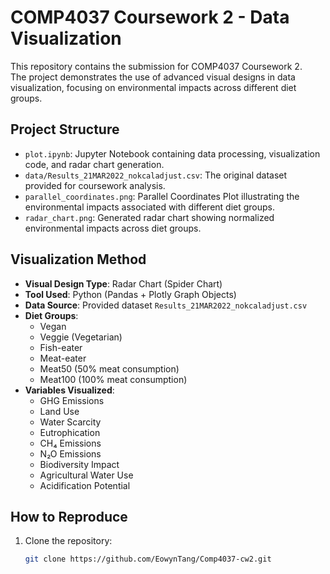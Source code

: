 # COMP4037 Coursework 2 - Data Visualization

This repository contains the submission for COMP4037 Coursework 2.  
The project demonstrates the use of advanced visual designs in data visualization, focusing on environmental impacts across different diet groups.

## Project Structure

- `plot.ipynb`: Jupyter Notebook containing data processing, visualization code, and radar chart generation.
- `data/Results_21MAR2022_nokcaladjust.csv`: The original dataset provided for coursework analysis.
- `parallel_coordinates.png`: Parallel Coordinates Plot illustrating the environmental impacts associated with different diet groups.
- `radar_chart.png`: Generated radar chart showing normalized environmental impacts across diet groups.

## Visualization Method

- **Visual Design Type**: Radar Chart (Spider Chart)
- **Tool Used**: Python (Pandas + Plotly Graph Objects)
- **Data Source**: Provided dataset `Results_21MAR2022_nokcaladjust.csv`
- **Diet Groups**:
  - Vegan
  - Veggie (Vegetarian)
  - Fish-eater
  - Meat-eater
  - Meat50 (50% meat consumption)
  - Meat100 (100% meat consumption)
- **Variables Visualized**:
  - GHG Emissions
  - Land Use
  - Water Scarcity
  - Eutrophication
  - CH₄ Emissions
  - N₂O Emissions
  - Biodiversity Impact
  - Agricultural Water Use
  - Acidification Potential

## How to Reproduce

1. Clone the repository:
   ```bash
   git clone https://github.com/EowynTang/Comp4037-cw2.git
